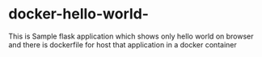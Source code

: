 # docker-hello-world-
This is Sample flask application which shows only hello world on browser and there is dockerfile for host that application in a docker container
